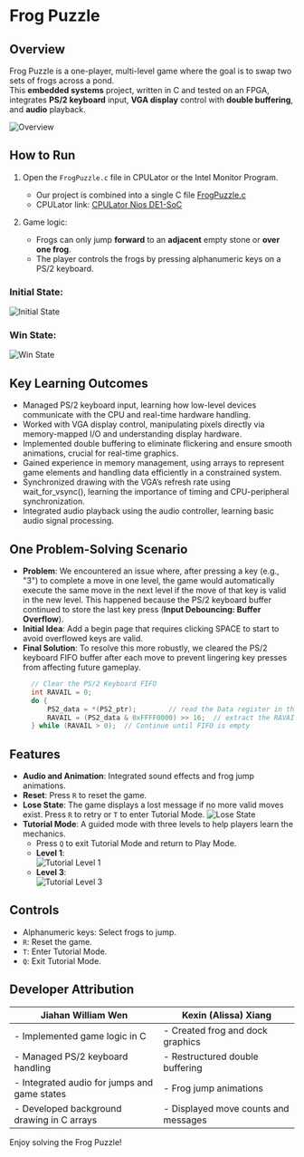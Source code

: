 # Frog Puzzle

## Overview

Frog Puzzle is a one-player, multi-level game where the goal is to swap two sets of frogs across a pond.  
This **embedded systems** project, written in C and tested on an FPGA, integrates **PS/2 keyboard** input, **VGA display** control with **double buffering**, and **audio** playback.

![Overview](https://github.com/WilliamJWen/FrogPuzzle/assets/103137385/10252cb1-fbec-4ee6-9bcd-ea694f2d2ff6)

## How to Run
1. Open the `FrogPuzzle.c` file in CPULator or the Intel Monitor Program.
    - Our project is combined into a single C file [FrogPuzzle.c](https://github.com/WilliamJWen/FrogPuzzle/blob/main/FrogPuzzle.c)
    - CPULator link: [CPULator Nios DE1-SoC](https://cpulator.01xz.net/?sys=nios-de1soc)

3. Game logic:
    - Frogs can only jump **forward** to an **adjacent** empty stone or **over one frog**.
    - The player controls the frogs by pressing alphanumeric keys on a PS/2 keyboard.

### Initial State:
![Initial State](https://github.com/WilliamJWen/FrogPuzzle/assets/103137385/10252cb1-fbec-4ee6-9bcd-ea694f2d2ff6)

### Win State:
![Win State](https://github.com/WilliamJWen/FrogPuzzle/assets/103137385/8036c682-3625-4564-adaf-b7f97e7828ec)

## Key Learning Outcomes

* Managed PS/2 keyboard input, learning how low-level devices communicate with the CPU and real-time hardware handling.
* Worked with VGA display control, manipulating pixels directly via memory-mapped I/O and understanding display hardware.
* Implemented double buffering to eliminate flickering and ensure smooth animations, crucial for real-time graphics.
* Gained experience in memory management, using arrays to represent game elements and handling data efficiently in a constrained system.
* Synchronized drawing with the VGA’s refresh rate using wait_for_vsync(), learning the importance of timing and CPU-peripheral synchronization.
* Integrated audio playback using the audio controller, learning basic audio signal processing.

## One Problem-Solving Scenario
- **Problem**: We encountered an issue where, after pressing a key (e.g., "3") to complete a move in one level, the game would automatically execute the same move in the next level if the move of that key is valid in the new level. This happened because the PS/2 keyboard buffer continued to store the last key press (**Input Debouncing: Buffer Overflow**).
- **Initial Idea**: Add a begin page that requires clicking SPACE to start to avoid overflowed keys are valid.
- **Final Solution**: To resolve this more robustly, we cleared the PS/2 keyboard FIFO buffer after each move to prevent lingering key presses from affecting future gameplay.
  ```c
    // Clear the PS/2 Keyboard FIFO
    int RAVAIL = 0;
    do {
        PS2_data = *(PS2_ptr);        // read the Data register in the PS/2 port
        RAVAIL = (PS2_data & 0xFFFF0000) >> 16;  // extract the RAVAIL field
    } while (RAVAIL > 0);  // Continue until FIFO is empty
  ```

## Features
- **Audio and Animation**: Integrated sound effects and frog jump animations.
- **Reset**: Press `R` to reset the game.
- **Lose State**: The game displays a lost message if no more valid moves exist. Press `R` to retry or `T` to enter Tutorial Mode.
  ![Lose State](https://github.com/WilliamJWen/FrogPuzzle/assets/103137385/844c88b7-1b4b-42a7-86b0-70c26272c800)
- **Tutorial Mode**: A guided mode with three levels to help players learn the mechanics.
    - Press `Q` to exit Tutorial Mode and return to Play Mode.
    - **Level 1**:  
      ![Tutorial Level 1](https://github.com/WilliamJWen/FrogPuzzle/assets/103137385/23b63573-afa4-4db0-a536-e2574f223363)
    - **Level 3**:  
      ![Tutorial Level 3](https://github.com/WilliamJWen/FrogPuzzle/assets/103137385/56a129f6-a099-44db-87ee-0fd868eab0b4)

## Controls
- Alphanumeric keys: Select frogs to jump.
- `R`: Reset the game.
- `T`: Enter Tutorial Mode.
- `Q`: Exit Tutorial Mode.

## Developer Attribution

| Jiahan William Wen                | Kexin (Alissa) Xiang            |
| --------------------------------- | ------------------------------- |
| - Implemented game logic in C     | - Created frog and dock graphics |
| - Managed PS/2 keyboard handling  | - Restructured double buffering  |
| - Integrated audio for jumps and game states | - Frog jump animations       |
| - Developed background drawing in C arrays | - Displayed move counts and messages |

Enjoy solving the Frog Puzzle!

